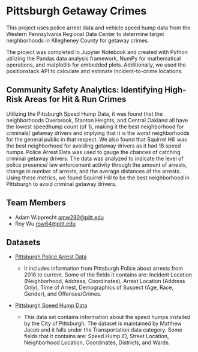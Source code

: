 # Pittsburgh Getaway Crimes
This project uses police arrest data and vehicle speed hump data from the Western Pennsylvania Regional Data Center to determine target neighborhoods in Allegheney County for getaway crimes. 

The project was completed in Jupyter Notebook and created with Python utilizing the Pandas data analysis framework, NumPy for mathematical operations, and matplotlib for embedded plots. Additionally, we used the positionstack API to calculate and estimate incident-to-crime locations.

## Community Safety Analytics: Identifying High-Risk Areas for Hit & Run Crimes

Utilizing the Pittsburgh Speed Hump Data, it was found that the neighborhoods Overbrook, Stanton Heights, and Central Oakland all have the lowest speedhump count (of 1), making it the best neighborhood for criminals/ getaway drivers and implying that it is the worst neighborhoods for the general public in that respect. We also found that Squirrel Hill was the best neighborhood for avoiding getaway drivers as it had 18 speed humps. Police Arrest Data was used to gauge the chances of catching criminal getaway drivers. The data was analyzed to indicate the level of police presence/ law enforcement activity through the amount of arrests, change in number of arrests, and the average distances of the arrests. Using these metrics, we found Squirrel Hill to be the best neighborhood in Pittsburgh to avoid criminal getaway drivers.

## Team Members
- Adam Wipprecht <amw290@pitt.edu>
- Roy Wu <row64@pitt.edu>

## Datasets
- [Pittsburgh Police Arrest Data](https://data.wprdc.org/dataset/arrest-data)
	- It includes information from Pittsburgh Police about arrests from 2016 to current. Some of the fields it contains are: Incident Location (Neighborhood, Address, Coordinates), Arrest Location (Address Only), Time of Arrest, Demographics of Suspect (Age, Race, Gender), and Offenses/Crimes.

- [Pittsburgh Speed Hump Data](https://data.wprdc.org/dataset/city-of-pittsburgh-speed-humps)
	- This data set contains information about the speed humps installed by the City of Pittsburgh. The dataset is maintained by Matthew Jacob and it falls under the Transportation data category. Some fields that it contains are: Speed Hump ID, Street Location, Neighborhood Location, Coordinates, Districts, and Wards. 	 
